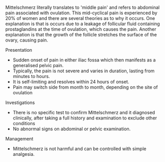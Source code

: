 Mittelschmerz literally translates to 'middle pain' and refers to abdominal pain associated with ovulation. This mid\-cyclical pain is experienced by 20% of women and there are several theories as to why it occurs. One explanation is that is occurs due to a leakage of follicular fluid containing prostaglandins at the time of ovulation, which causes the pain. Another explanation is that the growth of the follicle stretches the surface of the ovary, causing pain.  
  
Presentation  
* Sudden onset of pain in either iliac fossa which then manifests as a generalised pelvic pain.
* Typically, the pain is not severe and varies in duration, lasting from minutes to hours.
* It is self\-limiting and resolves within 24 hours of onset.
* Pain may switch side from month to month, depending on the site of ovulation

  
Investigations  
* There is no specific test to confirm Mittelschmerz and it diagnosed clinically, after taking a full history and examination to exclude other conditions
* No abnormal signs on abdominal or pelvic examination.

  
Management  
* Mittelschmerz is not harmful and can be controlled with simple analgesia.
